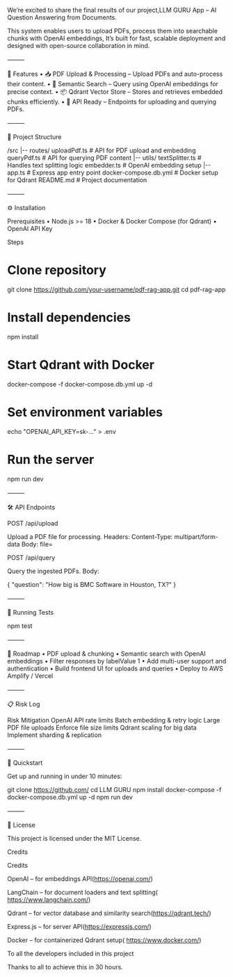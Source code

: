 
We’re excited to share the final results of our project,LLM GURU App – AI Question Answering from Documents.

This system enables users to upload PDFs, process them into searchable chunks with OpenAI embeddings, It’s built for fast, scalable deployment and designed with open-source collaboration in mind.


⸻

🚀 Features
	•	📥 PDF Upload & Processing – Upload PDFs and auto-process their content.
	•	🔎 Semantic Search – Query using OpenAI embeddings for precise context.
	•	📦 Qdrant Vector Store – Stores and retrieves embedded chunks efficiently.
	•	📝 API Ready – Endpoints for uploading and querying PDFs.

⸻

📂 Project Structure

/src
  |-- routes/
        uploadPdf.ts      # API for PDF upload and embedding
        queryPdf.ts       # API for querying PDF content
  |-- utils/
        textSplitter.ts   # Handles text splitting logic
        embedder.ts       # OpenAI embedding setup
  |-- app.ts              # Express app entry point
docker-compose.db.yml     # Docker setup for Qdrant
README.md                 # Project documentation


⸻

⚙️ Installation

Prerequisites
	•	Node.js >= 18
	•	Docker & Docker Compose (for Qdrant)
	•	OpenAI API Key

Steps

# Clone repository
git clone https://github.com/your-username/pdf-rag-app.git
cd pdf-rag-app

# Install dependencies
npm install

# Start Qdrant with Docker
docker-compose -f docker-compose.db.yml up -d

# Set environment variables
echo "OPENAI_API_KEY=sk-..." > .env

# Run the server
npm run dev


⸻

🛠 API Endpoints

POST /api/upload

Upload a PDF file for processing.
Headers: Content-Type: multipart/form-data
Body: file=<your-pdf-file>

POST /api/query

Query the ingested PDFs.
Body:

{
  "question": "How big is BMC Software in Houston, TX?"
}


⸻

🧪 Running Tests

npm test


⸻

🏁 Roadmap
	•	PDF upload & chunking
	•	Semantic search with OpenAI embeddings
	•	Filter responses by labelValue 1
	•	Add multi-user support and authentication
	•	Build frontend UI for uploads and queries
	•	Deploy to AWS Amplify / Vercel

⸻

📋 Risk Log

Risk	Mitigation
OpenAI API rate limits	Batch embedding & retry logic
Large PDF file uploads	Enforce file size limits
Qdrant scaling for big data	Implement sharding & replication


⸻

🏃 Quickstart

Get up and running in under 10 minutes:

git clone https://github.com/
cd LLM GURU
npm install
docker-compose -f docker-compose.db.yml up -d
npm run dev


⸻

📜 License

This project is licensed under the MIT License.



Credits

Credits

OpenAI – for embeddings API(https://openai.com/)

LangChain – for document loaders and text splitting( https://www.langchain.com/)

Qdrant – for vector database and similarity search(https://qdrant.tech/)

Express.js – for server API(https://expressjs.com/)

Docker – for containerized Qdrant setup( https://www.docker.com/)


To all the developers included in this project 

Thanks to all to achieve this in 30 hours. 
